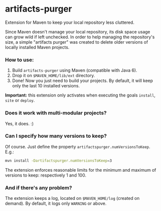 # artifacts-purger
Extension for Maven to keep your local repository less cluttered.

Since Maven doesn't manage your local repository, its disk space usage can grow wild if left unchecked. In order to help managing the repository's size, a simple "artifacts purger" was created to delete older versions of locally installed Maven projects.

### How to use:
1. Build `artifacts-purger` using Maven (compatible with Java 6).
2. Drop it on `$MAVEN_HOME/lib/ext` directory.
3. Done! Now you just need to build your projects. By default, it will keep only the last 10 installed versions.

**Important:** this extension only activates when executing the goals `install`, `site` or `deploy`.

### Does it work with multi-modular projects?
Yes, it does. :)

### Can I specify how many versions to keep?
Of course. Just define the property `artifactspurger.numVersionsToKeep`. E.g.:
```bash
mvn install -Dartifactspurger.numVersionsToKeep=3
```
The extension enforces reasonable limits for the minimum and maximum of versions to keep: respectively 1 and 100.

### And if there's any problem?
The extension keeps a log, located on `$MAVEN_HOME/log` (created on demand). By default, it logs only `WARNING` or above.
